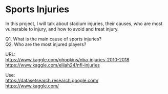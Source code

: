 # Sports Injuries
<p>In this project, I will talk about stadium injuries, their causes, who are most vulnerable to injury, and how to avoid and treat injury.</p>

Q1. What is the main cause of sports injuries?
<br>
Q2. Who are the most injured players?

URL: 
<br>
https://www.kaggle.com/ghopkins/nba-injuries-2010-2018
<br>
https://www.kaggle.com/elijah24/nfl-injuries 















Use: 
<br>
https://datasetsearch.research.google.com/
<br>
https://www.kaggle.com/
